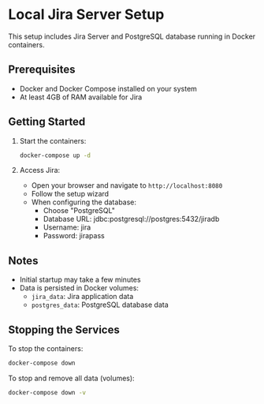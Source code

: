 # Local Jira Server Setup

This setup includes Jira Server and PostgreSQL database running in Docker containers.

## Prerequisites

- Docker and Docker Compose installed on your system
- At least 4GB of RAM available for Jira

## Getting Started

1. Start the containers:
   ```bash
   docker-compose up -d
   ```

2. Access Jira:
   - Open your browser and navigate to `http://localhost:8080`
   - Follow the setup wizard
   - When configuring the database:
     - Choose "PostgreSQL"
     - Database URL: jdbc:postgresql://postgres:5432/jiradb
     - Username: jira
     - Password: jirapass

## Notes

- Initial startup may take a few minutes
- Data is persisted in Docker volumes:
  - `jira_data`: Jira application data
  - `postgres_data`: PostgreSQL database data

## Stopping the Services

To stop the containers:
```bash
docker-compose down
```

To stop and remove all data (volumes):
```bash
docker-compose down -v
```
